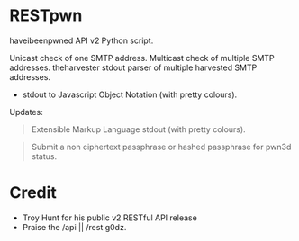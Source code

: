 # RESTpwn
haveibeenpwned API v2 Python script.

Unicast check of one SMTP address.
Multicast check of multiple SMTP addresses.
theharvester stdout parser of multiple harvested SMTP addresses.

 * stdout to Javascript Object Notation (with pretty colours).

Updates:

 > Extensible Markup Language stdout (with pretty colours).
 
 > Submit a non ciphertext passphrase or hashed passphrase for pwn3d status.

# Credit
  * Troy Hunt for his public v2 RESTful API release
  * Praise the /api || /rest g0dz.
